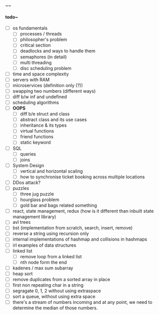 ~~

#### todo~
- [ ] os fundamentals
	- [ ] processes / threads
	- [ ] philosopher's problem
	- [ ] critical section
	- [ ] deadlocks and ways to handle them
	- [ ] semaphores (in detail)
	- [ ] multi threading
	- [ ] disc scheduling problem
- [ ] time and space complexity
- [ ] servers with RAM
- [ ] microservices (definition only (?))
- [ ] swapping two numbers (different ways)
- [ ] diff b/w inf and undefined
- [ ] scheduling algorithms
- [ ] **OOPS**
	- [ ] diff b/e struct and class
	- [ ] abstract class and its use cases
	- [ ] inheritance & its types
	- [ ] virtual functions
	- [ ] friend functions
	- [ ] static keyword
- [ ] SQL
	- [ ] queries
	- [ ] joins
- [ ] System Design
	- [ ] vertical and horizontal scaling
	- [ ] how to synchronise ticket booking across multiple locations
- [ ] DDos attack?
- [ ] puzzles
	- [ ] three jug puzzle
	- [ ] hourglass problem
	- [ ] gold bar and bags related something
- [ ] react, state management, redux (how is it different than inbuilt state management library)
- [ ] avl trees
- [ ] bst (implementation from scratch, search, insert, remove)
- [ ] reverse a string using recursion only
- [ ] internal implementations of hashmap and collisions in hashmaps
- [ ] irl examples of data structures
- [ ] linked list
	- [ ] remove loop from a linked list
	- [ ] nth node form the end
- [ ] kadenes / max sum subarray
- [ ] heap sort
- [ ] remove duplicates from a sorted array in place 
- [ ] first non repeating char in a string
- [ ] segragate 0, 1, 2 without using extraspace
- [ ] sort a queue, without using extra space
- [ ] there's a stream of numbers incoming and at any point, we need to determine the median of those numbers.